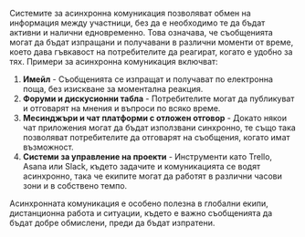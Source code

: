 Системите за асинхронна комуникация позволяват обмен на информация между участници, без да е необходимо те да бъдат активни и налични едновременно. Това означава, че съобщенията могат да бъдат изпращани и получавани в различни моменти от време, което дава гъвкавост на потребителите да реагират, когато е удобно за тях. Примери за асинхронна комуникация включват:

1. **Имейл** - Съобщенията се изпращат и получават по електронна поща, без изискване за моментална реакция.
2. **Форуми и дискусионни табла** - Потребителите могат да публикуват и отговарят на мнения и въпроси по всяко време.
3. **Месинджъри и чат платформи с отложен отговор** - Докато някои чат приложения могат да бъдат използвани синхронно, те също така позволяват потребителите да отговарят на съобщения, когато имат възможност.
4. **Системи за управление на проекти** - Инструменти като Trello, Asana или Slack, където задачите и комуникацията се водят асинхронно, така че екипите могат да работят в различни часови зони и в собствено темпо.

Асинхронната комуникация е особено полезна в глобални екипи, дистанционна работа и ситуации, където е важно съобщенията да бъдат добре обмислени, преди да бъдат изпратени.

